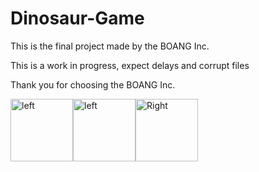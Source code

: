 # Dinosaur-Game

This is the final project made by the BOANG Inc.

This is a work in progress, expect delays and corrupt files

Thank you for choosing the BOANG Inc.

<div>
  <img src="https://ih1.redbubble.net/image.1014103287.0145/flat,750x,075,f-pad,750x1000,f8f8f8.jpg" title="left" alt="left" width="100" height="100"/><img src="https://scontent.fcrk1-5.fna.fbcdn.net/v/t1.15752-9/334179994_538036608410933_3315412481976688340_n.jpg?_nc_cat=104&ccb=1-7&_nc_sid=ae9488&_nc_eui2=AeEiQ7j5pnpwIRf7oJoPjQLj0-JMIi2wfGjT4kwiLbB8aEh0tc7N-5PeGGeYtXpUbTKCEWjHb2e8kpKHM_xwjhnH&_nc_ohc=DSFc7Qi9KBAAX-FWnPM&_nc_ht=scontent.fcrk1-5.fna&oh=03_AdQc2g1nAiT6w1KoOnmJdk_cz2bfYMvZ6DXja1zx7z_wIQ&oe=642A1AA6" title="left" alt="left" width="100" height="100"/><img src="https://ih1.redbubble.net/image.1014102848.0108/bg,f8f8f8-flat,750x,075,f-pad,750x1000,f8f8f8.jpg" alt="Right" width="100" height="100"/>&nbsp;
</div>

